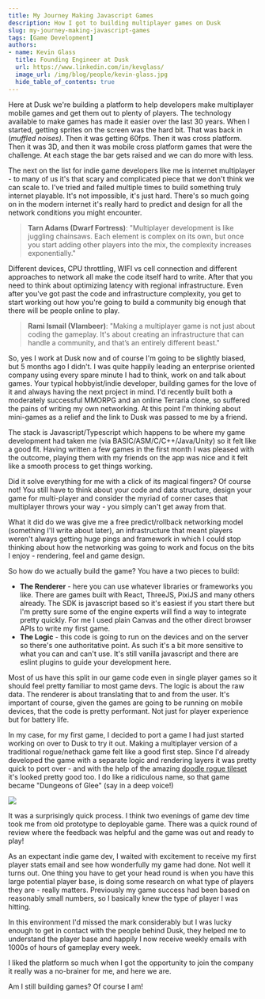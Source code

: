 ```yaml
---
title: My Journey Making Javascript Games  
description: How I got to building multiplayer games on Dusk  
slug: my-journey-making-javascript-games 
tags: [Game Development] 
authors:
- name: Kevin Glass 
  title: Founding Engineer at Dusk  
  url: https://www.linkedin.com/in/kevglass/
  image_url: /img/blog/people/kevin-glass.jpg
  hide_table_of_contents: true
---
```


Here at Dusk we're building a platform to help developers make multiplayer mobile games and get them out to plenty of players. The technology available to make games has made it easier over the last 30 years. When I started, getting sprites on the screen was the hard bit. That was back in (_muffled noises)_. Then it was getting 60fps. Then it was cross platform. Then it was 3D, and then it was mobile cross platform games that were the challenge. At each stage the bar gets raised and we can do more with less.

The next on the list for indie game developers like me is internet multiplayer - to many of us it's that scary and complicated piece that we don't think we can scale to. I've tried and failed multiple times to build something truly internet playable. It's not impossible, it's just hard. There's so much going on in the modern internet it's really hard to predict and design for all the network conditions you might encounter.

> **Tarn Adams (Dwarf Fortress)**: "Multiplayer development is like juggling chainsaws. Each element is complex on its own, but once you start adding other players into the mix, the complexity increases exponentially."

Different devices, CPU throttling, WIFI vs cell connection and different approaches to network all make the code itself hard to write. After that you need to think about optimizing latency with regional infrastructure. Even after you've got past the code and infrastructure complexity, you get to start working out how you're going to build a community big enough that there will be people online to play.

> **Rami Ismail (Vlambeer)**: "Making a multiplayer game is not just about coding the gameplay. It's about creating an infrastructure that can handle a community, and that’s an entirely different beast."

So, yes I work at Dusk now and of course I'm going to be slightly biased, but 5 months ago I didn't. I was quite happily leading an enterprise oriented company using every spare minute I had to think, work on and talk about games. Your typical hobbyist/indie developer, building games for the love of it and always having the next project in mind. I'd recently built both a moderately successful MMORPG and an online Terraria clone, so suffered the pains of writing my own networking. At this point I'm thinking about mini-games as a relief and the link to Dusk was passed to me by a friend.

The stack is Javascript/Typescript which happens to be where my game development had taken me (via BASIC/ASM/C/C++/Java/Unity) so it felt like a good fit. Having written a few games in the first month I was pleased with the outcome, playing them with my friends on the app was nice and it felt like a smooth process to get things working.

Did it solve everything for me with a click of its magical fingers? Of course not! You still have to think about your code and data structure, design your game for multi-player and consider the myriad of corner cases that multiplayer throws your way - you simply can't get away from that.

What it did do we was give me a free predict/rollback networking model (something I'll write about later), an infrastructure that meant players weren't always getting huge pings and framework in which I could stop thinking about how the networking was going to work and focus on the bits I enjoy - rendering, feel and game design.

So how do we actually build the game? You have a two pieces to build:

- **The Renderer** - here you can use whatever libraries or frameworks you like. There are games built with React, ThreeJS, PixiJS and many others already. The SDK is javascript based so it's easiest if you start there but I'm pretty sure some of the engine experts will find a way to integrate pretty quickly. For me I used plain Canvas and the other direct browser APIs to write my first game.
- **The Logic** - this code is going to run on the devices and on the server so there's one authoritative point. As such it's a bit more sensitive to what you can and can't use. It's still vanilla javascript and there are eslint plugins to guide your development here.

Most of us have this split in our game code even in single player games so it should feel pretty familiar to most game devs. The logic is about the raw data. The renderer is about translating that to and from the user. It's important of course, given the games are going to be running on mobile devices, that the code is pretty performant. Not just for player experience but for battery life.

In my case, for my first game, I decided to port a game I had just started working on over to Dusk to try it out. Making a multiplayer version of a traditional rogue/nethack game felt like a good first step. Since I'd already developed the game with a separate logic and rendering layers it was pretty quick to port over - and with the help of the amazing [doodle rogue tileset](https://chr15m.itch.io/doodle-rogue-tileset) it's looked pretty good too. I do like a ridiculous name, so that game became "Dungeons of Glee" (say in a deep voice!)

![](/img/blog/screenshots/dungeons-of-glee.png)

It was a surprisingly quick process. I think two evenings of game dev time took me from old prototype to deployable game. There was a quick round of review where the feedback was helpful and the game was out and ready to play!

As an expectant indie game dev, I waited with excitement to receive my first player stats email and see how wonderfully my game had done. Not well it turns out. One thing you have to get your head round is when you have this large potential player base, is doing some research on what type of players they are - really matters. Previously my game success had been based on reasonably small numbers, so I basically knew the type of player I was hitting.

In this environment I'd missed the mark considerably but I was lucky enough to get in contact with the people behind Dusk, they helped me to understand the player base and happily I now receive weekly emails with 1000s of hours of gameplay every week.

I liked the platform so much when I got the opportunity to join the company it really was a no-brainer for me, and here we are.

Am I still building games? Of course I am!
